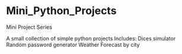 # Mini_Python_Projects
Mini Project Series

A small collection of simple python projects
Includes:
  Dices simulator
  Random password generator
  Weather Forecast by city
